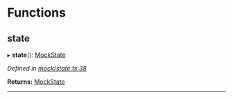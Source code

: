 

# Functions

<a id="state"></a>

##  state

▸ **state**(): [MockState](_mock_types_d_.md#mockstate)

*Defined in [mock/state.ts:38](https://github.com/polkadot-js/api/blob/dfd2e70/packages/api-provider/src/mock/state.ts#L38)*

**Returns:** [MockState](_mock_types_d_.md#mockstate)

___

